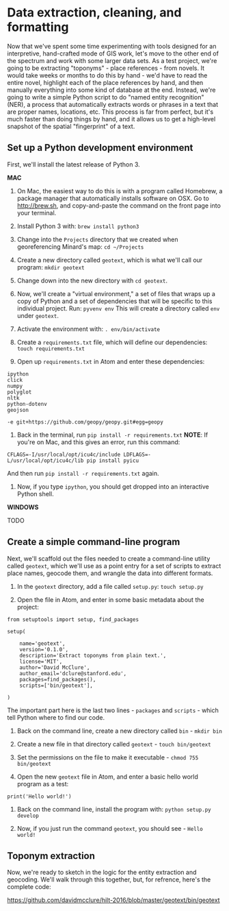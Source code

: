 # Data extraction, cleaning, and formatting

Now that we've spent some time experimenting with tools designed for an interpretive, hand-crafted mode of GIS work, let's move to the other end of the spectrum and work with some larger data sets. As a test project, we're going to be extracting "toponyms" - place references - from novels. It would take weeks or months to do this by hand - we'd have to read the entire novel, highlight each of the place references by hand, and then manually everything into some kind of database at the end. Instead, we're going to write a simple Python script to do "named entity recognition" (NER), a process that automatically extracts words or phrases in a text that are proper names, locations, etc. This process is far from perfect, but it's much faster than doing things by hand, and it allows us to get a high-level snapshot of the spatial "fingerprint" of a text.

## Set up a Python development environment

First, we'll install the latest release of Python 3.

**MAC**

1. On Mac, the easiest way to do this is with a program called Homebrew, a package manager that automatically installs software on OSX. Go to http://brew.sh, and copy-and-paste the command on the front page into your terminal.

1. Install Python 3 with: `brew install python3`

1. Change into the `Projects` directory that we created when georeferencing Minard's map: `cd ~/Projects`

1. Create a new directory called `geotext`, which is what we'll call our program: `mkdir geotext`

1. Change down into the new directory with `cd geotext`.

1. Now, we'll create a "virtual environment," a set of files that wraps up a copy of Python and a set of dependencies that will be specific to this individual project. Run: `pyvenv env` This will create a directory called `env` under `geotext`.

1. Activate the environment with: `. env/bin/activate`

1. Create a `requirements.txt` file, which will define our dependencies: `touch requirements.txt`

1. Open up `requirements.txt` in Atom and enter these dependencies:

  ```
  ipython
  click
  numpy
  polyglot
  nltk
  python-dotenv
  geojson

  -e git+https://github.com/geopy/geopy.git#egg=geopy
  ```

1. Back in the terminal, run `pip install -r requirements.txt` **NOTE**: If you're on Mac, and this gives an error, run this command:

  `CFLAGS=-I/usr/local/opt/icu4c/include LDFLAGS=-L/usr/local/opt/icu4c/lib pip install pyicu`

  And then run `pip install -r requirements.txt` again.

1. Now, if you type `ipython`, you should get dropped into an interactive Python shell.

**WINDOWS**

TODO

## Create a simple command-line program

Next, we'll scaffold out the files needed to create a command-line utility called `geotext`, which we'll use as a point entry for a set of scripts to extract place names, geocode them, and wrangle the data into different formats.

1. In the `geotext` directory, add a file called `setup.py`: `touch setup.py`

1. Open the file in Atom, and enter in some basic metadata about the project:

  ```
  from setuptools import setup, find_packages

  setup(

      name='geotext',
      version='0.1.0',
      description='Extract toponyms from plain text.',
      license='MIT',
      author='David McClure',
      author_email='dclure@stanford.edu',
      packages=find_packages(),
      scripts=['bin/geotext'],

  )
  ```

  The important part here is the last two lines - `packages` and `scripts` - which tell Python where to find our code.

1. Back on the command line, create a new directory called `bin` - `mkdir bin`

1. Create a new file in that directory called `geotext` - `touch bin/geotext`

1. Set the permissions on the file to make it executable - `chmod 755 bin/geotext`

1. Open the new `geotext` file in Atom, and enter a basic hello world program as a test:

  ```
  print('Hello world!')
  ```

1. Back on the command line, install the program with: `python setup.py develop`

1. Now, if you just run the command `geotext`, you should see - `Hello world!`

## Toponym extraction

Now, we're ready to sketch in the logic for the entity extraction and geocoding. We'll walk through this together, but, for refrence, here's the complete code:

https://github.com/davidmcclure/hilt-2016/blob/master/geotext/bin/geotext
